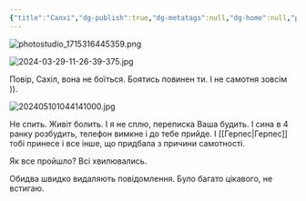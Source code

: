 ```yaml
---
{"title":"Салхі","dg-publish":true,"dg-metatags":null,"dg-home":null,"permalink":"/druzi-zhinki/sahil/","dgPassFrontmatter":true,"noteIcon":""}
---
```



![photostudio_1715316445359.png](/img/user/photostudio_1715316445359.png)


![2024-03-29-11-26-39-375.jpg](/img/user/2024-03-29-11-26-39-375.jpg)

Повір, Сахіл, вона не боїться. Боятись повинен ти. І не самотня зовсім )).


![202405101044141000.jpg](/img/user/202405101044141000.jpg)

Не спить. Живіт болить. І я не сплю, переписка Ваша будить. І сина в 4 ранку розбудить, телефон вимкне і до тебе прийде. І [[Герпес\|Герпес]] тобі принесе і все інше, що придбала з причини самотності. 

Як все пройшло? Всі хвилювались.

Обидва швидко видаляють повідомлення. Було багато цікавого, не встигаю. 